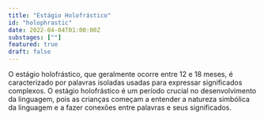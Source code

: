 ```yaml
---
title: "Estágio Holofrástico"
id: "holophrastic"
date: 2022-04-04T01:00:00Z
substages: [""]
featured: true
draft: false
---
```


O estágio holofrástico, que geralmente ocorre entre 12 e 18 meses, é caracterizado por palavras isoladas usadas para expressar significados complexos.
O estágio holofrástico é um período crucial no desenvolvimento da linguagem, pois as crianças começam a entender a natureza simbólica da linguagem e a fazer conexões entre palavras e seus significados.
